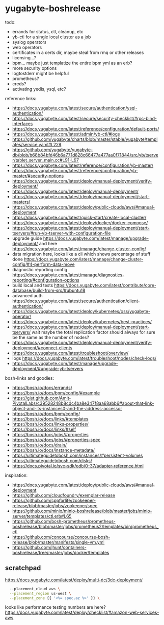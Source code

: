 # yugabyte-boshrelease

todo:

- errands for status, ctl, cleanup, etc
- yb-ctl for a single local cluster as a job
- syslog operators
- web operators
- certificates in a certs dir, maybe steal from rmq or other releases
- licensing...?
- bpm... maybe just templatize the entire bpm yml as an erb?
- more security options
- logtostderr might be helpful
- prometheus?
- creds?
- activating yedis, ysql, etc?

reference links:

- https://docs.yugabyte.com/latest/secure/authentication/ysql-authentication/
- https://docs.yugabyte.com/latest/secure/security-checklist/#rpc-bind-interfaces
- https://docs.yugabyte.com/latest/reference/configuration/default-ports/
- https://docs.yugabyte.com/latest/admin/yb-ctl/#logs
- https://github.com/yugabyte/charts/blob/master/stable/yugabyte/templates/service.yaml#L228
- https://github.com/yugabyte/yugabyte-db/blob/b68b84bfd46b6a771d828c66477a477aa0f71844/src/yb/tserver/tablet_server_main.cc#L91-L97
- https://docs.yugabyte.com/latest/reference/configuration/yb-master/
- https://docs.yugabyte.com/latest/reference/configuration/yb-master/#security-options
- https://docs.yugabyte.com/latest/deploy/manual-deployment/verify-deployment/
- https://docs.yugabyte.com/latest/deploy/manual-deployment/
- https://docs.yugabyte.com/latest/deploy/manual-deployment/start-masters/
- https://docs.yugabyte.com/latest/deploy/public-clouds/aws/#manual-deployment
- https://docs.yugabyte.com/latest/quick-start/create-local-cluster/
- https://docs.yugabyte.com/latest/deploy/docker/docker-compose/
- https://docs.yugabyte.com/latest/deploy/manual-deployment/start-tservers/#run-yb-tserver-with-configuration-file
- upgrade guide https://docs.yugabyte.com/latest/manage/upgrade-deployment/ and here https://docs.yugabyte.com/latest/manage/change-cluster-config/
- data migration here, looks like a cli which shows percentage of stuff done https://docs.yugabyte.com/latest/manage/change-cluster-config/#4-perform-data-move
- diagnostic reporting config https://docs.yugabyte.com/latest/manage/diagnostics-reporting/#configuration-options
- build local and tests https://docs.yugabyte.com/latest/contribute/core-database/build-from-src/#ubuntu18
- advanced auth https://docs.yugabyte.com/latest/secure/authentication/client-authentication/
- https://docs.yugabyte.com/latest/deploy/kubernetes/oss/yugabyte-operator/
- https://docs.yugabyte.com/latest/deploy/kubernetes/best-practices/
- https://docs.yugabyte.com/latest/deploy/manual-deployment/start-tservers/ wait maybe the total replication factor should always for sure be the same as the number of nodes?
- https://docs.yugabyte.com/latest/deploy/manual-deployment/verify-deployment/#connect-clients
- https://docs.yugabyte.com/latest/troubleshoot/overview/
- logs https://docs.yugabyte.com/latest/troubleshoot/nodes/check-logs/
- https://docs.yugabyte.com/latest/manage/upgrade-deployment/#upgrade-yb-tservers

bosh-links and goodies:

- https://bosh.io/docs/errands/
- https://bosh.io/docs/bpm/config/#example
- https://gist.github.com/Amit-PivotalLabs/c39528248b8cdc4ba8e347f8aa68abb6#about-that-link-object-and-its-instances0-and-the-address-accessor
- https://bosh.io/docs/bpm/config/
- https://bosh.io/docs/links/#templates
- https://bosh.io/docs/links-properties/
- https://bosh.io/docs/links/#self
- https://bosh.io/docs/jobs/#properties
- https://bosh.io/docs/jobs/#properties-spec
- https://bosh.io/docs/drain/
- https://bosh.io/docs/instance-metadata/
- https://ultimateguidetobosh.com/instances/#persistent-volumes
- https://ultimateguidetobosh.com/disks/
- https://docs.pivotal.io/svc-sdk/odb/0-37/adapter-reference.html

inspiration:

- https://docs.yugabyte.com/latest/deploy/public-clouds/aws/#manual-deployment
- https://github.com/cloudfoundry/exemplar-release
- https://github.com/cppforlife/zookeeper-release/blob/master/jobs/zookeeper/spec
- https://github.com/minio/minio-boshrelease/blob/master/jobs/minio-server/templates/ctl.erb#L65
- https://github.com/bosh-prometheus/prometheus-boshrelease/blob/master/jobs/prometheus2/templates/bin/prometheus_ctl
- https://github.com/concourse/concourse-bosh-release/blob/master/manifests/single-vm.yml
- https://github.com/jhunt/containers-boshrelease/tree/master/jobs/docker/templates

## scratchpad

https://docs.yugabyte.com/latest/deploy/multi-dc/3dc-deployment/

```sh
  --placement_cloud aws \
  --placement_region us-west \
  --placement_zone {{ '<%= spec.az %>' }} \
```

looks like performance testing numbers are here? https://docs.yugabyte.com/latest/deploy/checklist/#amazon-web-services-aws
